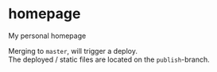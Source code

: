 # homepage
My personal homepage 

Merging to `master`, will trigger a deploy.  
The deployed / static files are located on the `publish`-branch. 
